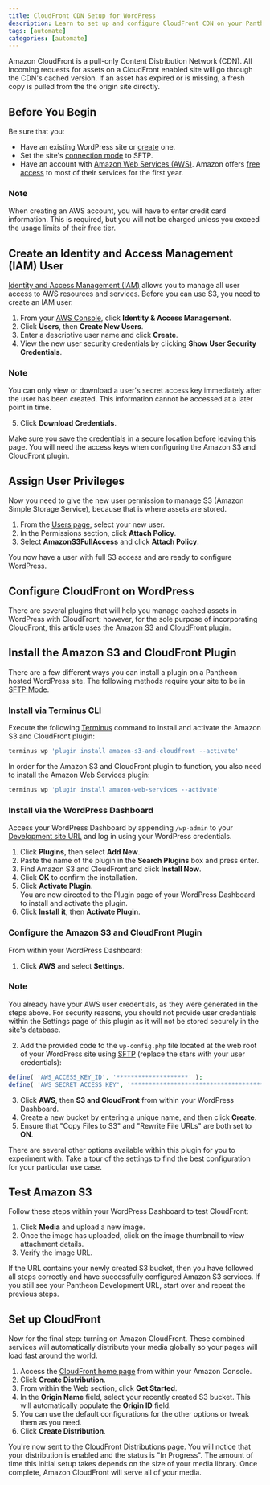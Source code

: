 ```yaml
---
title: CloudFront CDN Setup for WordPress
description: Learn to set up and configure CloudFront CDN on your Pantheon WordPress site.
tags: [automate]
categories: [automate]
---
```

Amazon CloudFront is a pull-only Content Distribution Network (CDN). All incoming requests for assets on a CloudFront enabled site will go through the CDN's cached version. If an asset has expired or is missing, a fresh copy is pulled from the the origin site directly.

## Before You Begin

Be sure that you:

- Have an existing WordPress site or [create](https://dashboard.pantheon.io/sites/create) one.
- Set the site's [connection mode](/docs/sftp#sftp-mode) to SFTP.
- Have an account with [Amazon Web Services (AWS)](http://aws.amazon.com/s3/). Amazon offers [free access](https://aws.amazon.com/free/) to most of their services for the first year.

<div class="alert alert-info" role="alert">
<h3>Note</h3>
When creating an AWS account, you will have to enter credit card information. This is required, but you will not be charged unless you exceed the usage limits of their free tier.</div>

## Create an Identity and Access Management (IAM) User
[Identity and Access Management (IAM)](http://aws.amazon.com/iam/) allows you to manage all user access to AWS resources and services. Before you can use S3, you need to create an IAM user.

1. From your [AWS Console](https://console.aws.amazon.com), click **Identity & Access Management**.
2. Click **Users**, then **Create New Users**.
3. Enter a descriptive user name and click **Create**.
4. View the new user security credentials by clicking **Show User Security Credentials**.

 <div class="alert alert-info" role="alert">
 <h3>Note</h3>
 You can only view or download a user's secret access key immediately after the user has been created. This information cannot be accessed at a later point in time.</div>

5. Click **Download Credentials**.

Make sure you save the credentials in a secure location before leaving this page. You will need the access keys when configuring the Amazon S3 and CloudFront plugin.

## Assign User Privileges
Now you need to give the new user permission to manage S3 (Amazon Simple Storage Service), because that is where assets are stored.

1. From the [Users page](https://console.aws.amazon.com/iam/home#users), select your new user.
1. In the Permissions section, click **Attach Policy**.
1. Select **AmazonS3FullAccess** and click **Attach Policy**.

You now have a user with full S3 access and are ready to configure WordPress.

## Configure CloudFront on WordPress
There are several plugins that will help you manage cached assets in WordPress with CloudFront; however, for the sole purpose of incorporating CloudFront, this article uses the [Amazon S3 and CloudFront](https://wordpress.org/plugins/amazon-s3-and-cloudfront/) plugin.

## Install the Amazon S3 and CloudFront Plugin

There are a few different ways you can install a plugin on a Pantheon hosted WordPress site. The following methods require your site to be in [SFTP Mode](/docs/sftp#sftp-mode).

### Install via Terminus CLI

Execute the following [Terminus](/docs/terminus/) command to install and activate the Amazon S3 and CloudFront plugin:

```bash
terminus wp 'plugin install amazon-s3-and-cloudfront --activate'
```


In order for the Amazon S3 and CloudFront plugin to function, you also need to install the Amazon Web Services plugin:

```bash
terminus wp 'plugin install amazon-web-services --activate'
```

### Install via the WordPress Dashboard

Access your WordPress Dashboard by appending `/wp-admin` to your [Development site URL](/docs/create-sites#create-a-site) and log in using your WordPress credentials.

1. Click **Plugins**, then select **Add New**.
1. Paste the name of the plugin in the **Search Plugins** box and press enter.
1. Find Amazon S3 and CloudFront and click **Install Now**.
1. Click **OK** to confirm the installation.
1. Click **Activate Plugin**.  
  You are now directed to the Plugin page of your WordPress Dashboard to install and activate the plugin.
1. Click **Install it**, then **Activate Plugin**.

### Configure the Amazon S3 and CloudFront Plugin

From within your WordPress Dashboard:

1. Click **AWS** and select **Settings**.

  <div class="alert alert-info" role="alert">
  <h3>Note</h3>
  You already have your AWS user credentials, as they were generated in the steps above. For security reasons, you should not provide user credentials within the Settings page of this plugin as it will not be stored securely in the site's database.</div>

2. Add the provided code to the `wp-config.php` file located at the web root of your WordPress site using [SFTP](/docs/sftp/) (replace the stars with your user credentials):

  ```php
  define( 'AWS_ACCESS_KEY_ID', '********************' );
  define( 'AWS_SECRET_ACCESS_KEY', '****************************************' );
  ```

3. Click **AWS**, then **S3 and CloudFront** from within your WordPress Dashboard.  
4. Create a new bucket by entering a unique name, and then click **Create**.  
5. Ensure that "Copy Files to S3" and "Rewrite File URLs" are both set to **ON**.

There are several other options available within this plugin for you to experiment with. Take a tour of the settings to find the best configuration for your particular use case.

## Test Amazon S3

Follow these steps within your WordPress Dashboard to test CloudFront:

1. Click **Media** and upload a new image.
1. Once the image has uploaded, click on the image thumbnail to view attachment details.
1. Verify the image URL.

If the URL contains your newly created S3 bucket, then you have followed all steps correctly and have successfully configured Amazon S3 services. If you still see your Pantheon Development URL, start over and repeat the previous steps.

## Set up CloudFront

Now for the final step: turning on Amazon CloudFront. These combined services will automatically distribute your media globally so your pages will load fast around the world.

1. Access the [CloudFront home page](https://console.aws.amazon.com/cloudfront/home) from within your Amazon Console.
2. Click **Create Distribution**.
3. From within the Web section, click **Get Started**.
4. In the **Origin Name** field, select your recently created S3 bucket. This will automatically populate the **Origin ID** field.
5. You can use the default configurations for the other options or tweak them as you need.  
6. Click **Create Distribution**.

You're now sent to the CloudFront Distributions page. You will notice that your distribution is enabled and the status is "In Progress". The amount of time this initial setup takes depends on the size of your media library. Once complete, Amazon CloudFront will serve all of your media.

